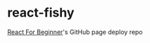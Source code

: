 # react-fishy

[React For Beginner](https://github.com/duffycheng/React-For-Beginners-Starter-Files)'s GitHub page deploy repo
